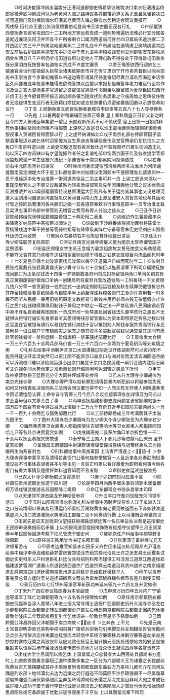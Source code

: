 <!-- { "loadSidebar": true } -->
　　○时河决崔镇冲阔水溜势分正漕河道都御史傅希挚议堵筑决口束水归漕漕运侍郎吴桂芳欲冲刷成河以为老黄河入海之路持议各异部覆运道关系尤重且急崔镇决口听河道衙门及时堵筑俾水归漕其老黄河入海之路俟水势稍定会同议奏报可
　　○丙戌祭  历代帝王遣公张溶侯顾寰伯毛登尚书王崇古殷正茂各行礼
　　○户部覆狭西督抚奏言该省屯田四十二卫所地方寥远若责成一道则势难遍历法难必行宜分属各道就近兼理庆阳卫并环县千户所拨剩仓口属河西道临河甘兰四卫属临巩道洮岷二卫并西固阶文三千户所属洮岷道秦巩二卫并礼店千户所属陇右道靖虏卫属靖虏道其西安左前后右护固原平凉安东中护汉中宁羌九卫平虏镇戎西安州甘州群牧安东群牧凤翔金州沔县八千户所仍听屯田道各照分定地方干理屯政不得彼此干预得旨屯田重务既分属明白抚按督率各道核实责成不许虚文塞责
　　○虏王俺答欲西行迎佛乞三镇通官会话约誓摘留头目禁治诸夷依期贡市并乞传甘肃西宁开市卖茶督臣以闻兵部尚书王崇古言今岁春初俺答以书送边寄臣谓其侄孙套酋切尽黄台请赴西海迎奉活佛臣久闻套酋连年抢番未能得志欲俺答携众西援以求报复但俺答年老力难远行臣每作书及议之宣大督抚各差官通留之彼密语官通及作书谢臣以臣留彼为爱厚臣固知西行非虏王志也今据督臣所报志诚忠顺各镇当随宜抚防务居重之守施周恤之恩俾彼住牧者无或疑惧生变远行者无致藉口烦扰如或志抢熟番仍须密谕番族回避以示恩信命如议行
　　○丁亥  上视朝命查文武官失朝者襄城伯李应臣等五百八十七人夺禄俸各一月
　　○先是  上以暑两朝讲稍辍辅臣张居正等奏  皇上春秋鼎盛正日新又新之时且今四方入贺诸臣毕集欲一望见  天颜观听所系不可不慎伏愿  皇上日慎一日朝讲非有他事相妨及风雨所阻不得辍罢  上深然之故是日以淮王载坮薨例当辍朝犹御青素服视事入贺诸臣皆得面辞以行  上之虚怀纳谏如此○戊子南京礼部右侍郎管国子监祭酒事殷迈以病乞休时迈家僮为监生茅迪吉等痛殴重伤及堂官牌谕仍复抗拒久之方角□羊南京科道以闻  上谕吏部殷迈既有疾准致仕近年监规颓坏已极生徒凶恶无礼何以风示四方员缺以有才望能振作者任之复谕礼部申饬两京国子监及各省提学官都照监规敕谕严率生徒振兴法纪下茅迪吉等于南京都察院问拟俱遣戍
　　○以右春坊右中允陈思育补日讲官
　　○时徐州河身淤淀宿邳清桃两岸多决淮水为河所逼徙而南高宝湖堤大坏于是工科都给事中刘铉建议南河郎中不便顾理淮北请添郎中一员于淮徐适中处专治淮黄一带河道其徐吕二洪主事可并一员  上谕工部近来偶以一事辄便增官久之不便又议裁革殊为轻率添设部官及先年河漕画地分管之议本欲责成反滋推诿并议以闻部覆国家特设总督漕运大臣则凡有关于运务皆其事也又设总理河道大臣则漕河自张家湾直抵瓜仪黄河自河南山东上源至淮安入海皆其地也与其画地分管之异同孰若漕河各共厥职之画一宜各遵原奉敕书行事惟差郎中一员专治淮北裁吕梁洪主事即令郎中带管则无增官之费而有得人分治之益从之
　　○己丑予日讲官陈经邦给假驰驿回籍赐路费银二十两彩叚二表里
　　○洮岷边外生番膻藏率众来降愿岁纳马匹中茶按臣以闻许之
　　○论破剿下沙麻番族将领功罪参将陈堂土官杨臻戍边中军干把总等官孙继祖等各降俸级其阵亡守备等官朱宪史经刘应山照例升级仍立祠致祭
　　○庚寅以右春坊右中允陈思育补经筵日讲官
　　○原任太仆寺少卿陈联芳复除原职
　　○辛卯升南京光禄寺卿屠义英为南京太常寺卿管国子监祭酒事
　　○祀县民郑僮女字生员王念祖为妻念祖病故女誓死绝食父母劝慰竟不能夺父哀其意乃具帷车送往壻家至则设榻于壻柩之右整衣就寝目内流血而死时年一十七岁夏邑县儒士刘浚源妻杨氏浚源以病卒氏遂阖户自缢而死时年二十岁仪封县民张戍妻戴氏张启寅妻侯氏皆少寡守节年七十余按臣以旌表请章下所司○福建抚按庞尚鹏□为正条议钱法十四事一岁铸额数各府州将应扣存留银两角□羊司买铜其有真正黄铜废铜折银角□羊纳一创建局所将废弃兵营改造钱局一工料每钱一千文费银九钱八分零一督责磨钱一钱质定式一出纳定例除起运钱粮及秋冬赎罪仍徵银折谷外其存留钱粮及春夏纸赎各令银钱平半上纳至驿递兵粮各衙门工食亦许兼用若一时多寡不同听从民便一兼用旧钱照原定文数折易与新钱并用但必须古钱无杂低假亦止许行之民门若钱粮赎罪俱用制钱于兼用之中默定一尊之法一严禁私铸凡民间废铜赴官中卖不许私自收藏希图觊利一责成所司一劝导愚民闽省钱法久废卒然行之愚民不无疑惧议将铺行诚实有身家者听其愿领铸钱存留官银以为资本即照原定折易之数以钱还官盖在官散银与铺行以易钱在铺行纳钱于官以抵银则人知钱与银并贵而铺行与民兼利矣一设立铺户举市镇殷实之家充之随其资本多寡赴官买钱以通交易其民间有愿赴官领钱者听一禁煎低银一暂借库积一禁革骚扰部覆允行
　　○壬辰命发太仓银一万三千六百九十余两兵部马价银一万三千六百四十余两为宁夏皂矾沟等处筑墙之用
　　○礼科左给事中汤聘尹言京口水涸漕挽愆期近议开练湖矣然可以资丹阳不能资丹徒议开孟渎矣然可以资江阴不能资京口盖京口与洲对垒而孟渎去洲颇遥空舶可以泝流粮□难以涉险则运道必出京口矣宜于京口之傍另建一闸引江流内注低旧闸可丈许视冬间水势而定之准焉潮长则开缩则闲可免涸辙之患章下所司
　　○甲午改神枢营参将王廷臣充分守大同井坪城等处参将
　　○乙未升大理寺少卿胡价为南京光禄寺卿
　　○大理寺卿严清以拟斩罪犯请得旨奏内斩犯前以矜疑奉旨免死如何又作情真处决恤刑系三法司会同议覆岂得不知一人而生死互异使人何所遵奉责令回话清惶恐认罪  上命夺该寺官俸三月今后凡会议会题事理各加详慎互为简点以求至当毋但以文移关白了事
　　○丙申巡抚福建都御史庞尚鹏言该省额编站银十四万四千四百有奇今遵旨减派止徵银十二万九千有奇其近年扣取防夫银两尚久一万一千一百九十余两乞与豁免部覆允行
　　○以工部侍郎杨成三年考满荫其子太滋为国子生
　　○丁酉升大理寺右少卿周咏为左少卿太仆寺少卿张岳为大理寺右少卿
　　○海西弗秃等卫女直夷人都指挥使往吉奴等哈木等卫女直夷人都指挥同知哈儿只等各赴京进贡宴赏如例
　　○戊戌蠲唐完二县积欠角□羊京折色银一千二十余两以抚臣奏报灾伤故也
　　○泰宁等三卫夷人卜都儿沙等进献马匹庆贺  圣节宴赏如例
　　○革瑞昌王府辅国中尉谋野谋墫谋堂谋塇爵络与冠带终身以其为擅婚所生向系冒封也
　　○刑科都给事中周良寅因  上诘责严清遂上＜锍-釒＞参大理寺评事李蒙亨并及清得旨此衙门公事何独参堂属官一人且近来各处奏勘刑狱事情议拟不当事体乖谬者甚多尔等未见一言驳正科臣以看详章奏为职所看何事今后各衙门有重大事情及隐匿奸弊科道官知而不言者黜
　　○命御史崔廷试巡按淮扬
　　○己亥太仆寺少卿杨俊民复除原职
　　○庚子卯初四刻月应食不食
　　○除补原任贵州道御史张道于四川道
　　○论是年四月内西平堡失事将领罪本堡备御柯万谪戍镇武堡游击苏国赋降二级用
　　○命辽东都司佥书徐永昌掌本司印
　　○以天津领军游击姚龙充神枢营参将
　　○升白羊口守备刘世桂充河间领军游击
　　○辛丑时山阳高宝淮水弥漫礼科左给事中汤聘尹议导淮人江于瓜洲入江之口分流增闸以杀其势已漕运侍郎吴桂芳褐称黄水向老黄河故道而去下奔如驶淮遂乘虚涌入清口故道淮扬水势渐消工部覆二议不同奏请行勘  上以河淮既合命寝其议
　　○壬寅先是应天巡抚宋仪望报获拒捕盐徒蔡廷等十名已奉旨处决至是巡按御史王民顺审录奏报前后矛盾  上以抚按司道官捏报掩饰致有抵捂夺仪望俸三月王叔杲俸半年民顺候回道考察下把总管懋于御史问
　　○癸卯原任户科给事中颜容野复除原职
　　○以原任游击陶承誉佥书辽东都司事
　　○升张家湾守备赵继光充天津领军游击
　　○甲辰考选推官知县李实田乐义齐世臣李廷仪韩绍周邦杰尹瑾各给事中梅淳李荩高维崧薛梦雷房寰郑锐涂杰茹宗舜张治具王许之张友舜王廷稷各试御史实吏科乐义户科世臣礼科廷仪兵科绍刑科邦杰瑾俱工科淳浙江道荩江西道维崧福建道梦雷湖广道寰山东道锐狭西道杰广西道宗舜云南道治具贵州道许之南京福建道友舜南京四川道廷稷南京贵州道友舜繇岁贡维崧廷稷繇举人
　　○丙午以贡市事完赏总督方逢时吴兑巡抚郑雒高文荐总兵雷龙郭琥麻锦各银币有差升副使栗祁一级
　　○录万历四年七月锦州等堡官军斩获功朱延庆等九十六员名各升赏如例
　　○丁未升广西右参议陈应春为本省副使
　　○戊申录万历四年五月内广宁镇远等堡军丁阵亡功满朝恩等九十五名各升授赠恤如例
　　○原任南京都察院右都御史倪嵩卒当涂人嘉靖八年进士授太常寺博士选授广西道御史历升大理寺寺丞左右少卿都察院右佥都御史转左副都御史户部左右侍郎南京都察院右都御史因病乞休奉旨致仕隆庆二年荐起推用复引年乞休诏进一阶致仕至是卒予祭葬如例
　　○己酉黔国公沐昌祚因父沐朝弼于南京病故＜锍-釒＞乞奔丧  上不允
　　○先是云南土官普崇明崇新兄弟构争崇明召募广南侬兵崇新勾引黑脚交兵互相讎杀告官听勘间交兵引去惟侬兵恋住夷寨巡抚邹应龙轻信中军杨守廉等移兵进剿守廉等遂劫杀良民抄掠村寨侬寇乘之两致丧师及应龙致仕抚官王凝计擒元恶抚处残侬地方始安至是按臣勘实以请得旨杨守廉凌迟处死传首作恶地方以洩众愤王凝沭昌祚等各赏赉有差
　　○庚戌大学士吕调阳以病乞休  上温旨留之○总督宣大山西等处兵部尚书方逢时上北虏款贡图奏言塞垣辽邈种类繁多集之一区分为六部顺义王为诸番之长独部前陈黄台吉兀慎摆腰咸其孙子飈驰景附青把都盘踞东裔右方乃来袄儿都司介在西河左隅是列永邵卜地邻漠北去边为远缀之后行遐迩不同莫匪平沙巨碛强弱不一尽属毳幕膻裘捧雕弧而满伏絷骐骆而尘奔兔峙鸢蹲何假长缨之系龙文鱼目非同大宛之求或耘或耔穑人成功于橐于囊行李皆悦诚足以愧汉氏之和亲陋唐人之雪耻也伏愿惟始慎终思艰图易或可备顾諟于忧勤非徒侈观美于丰亨矣  上以其图留览章下所司
